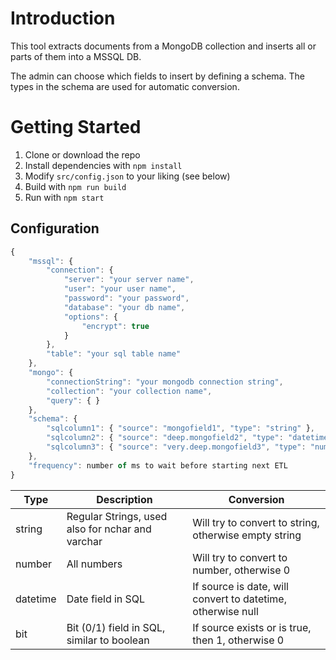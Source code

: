 # Introduction 
This tool extracts documents from a MongoDB collection and inserts all or parts of them into a MSSQL DB. 

The admin can choose which fields to insert by defining a schema. The types in the schema are used for automatic conversion.

# Getting Started

1.	Clone or download the repo
2.	Install dependencies with `npm install`
3.  Modify `src/config.json` to your liking (see below)
4.	Build with `npm run build`
5.	Run with `npm start`

## Configuration

```JavaScript
{
    "mssql": {
        "connection": {
            "server": "your server name",
            "user": "your user name",
            "password": "your password",
            "database": "your db name",
            "options": {
                "encrypt": true
            }
        },
        "table": "your sql table name"
    },
    "mongo": {
        "connectionString": "your mongodb connection string",
        "collection": "your collection name",
        "query": { }
    },
    "schema": {
        "sqlcolumn1": { "source": "mongofield1", "type": "string" },
        "sqlcolumn2": { "source": "deep.mongofield2", "type": "datetime" },
        "sqlcolumn3": { "source": "very.deep.mongofield3", "type": "number" }
    },
    "frequency": number of ms to wait before starting next ETL
}
```

| Type     | Description                                      | Conversion                                                  |
|----------|--------------------------------------------------|-------------------------------------------------------------|
| string   | Regular Strings, used also for nchar and varchar | Will try to convert to string, otherwise empty string       |
| number   | All numbers                                      | Will try to convert to number, otherwise 0                  |
| datetime | Date field in SQL                                | If source is date, will convert to datetime, otherwise null |
| bit      | Bit (0/1) field in SQL, similar to boolean       | If source exists or is true, then 1, otherwise 0            |
